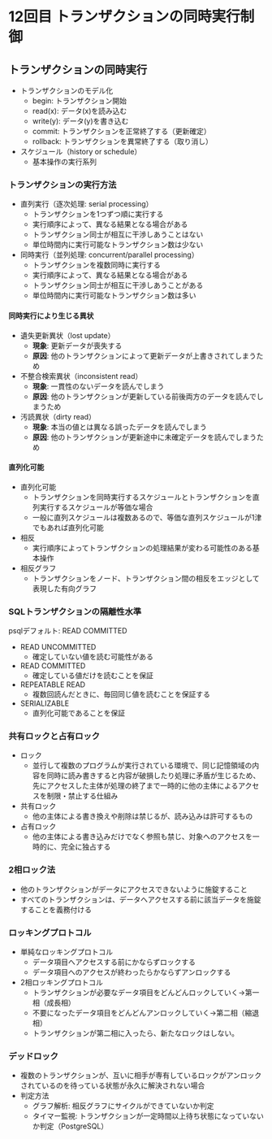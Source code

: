 # 12回目 トランザクションの同時実行制御

## トランザクションの同時実行

- トランザクションのモデル化
  - begin: トランザクション開始
  - read(x): データ(x)を読み込む
  - write(y): データ(y)を書き込む
  - commit: トランザクションを正常終了する（更新確定）
  - rollback: トランザクションを異常終了する（取り消し）
- スケジュール（history or schedule）
  - 基本操作の実行系列

### トランザクションの実行方法

- 直列実行（逐次処理: serial processing）
  - トランザクションを1つずつ順に実行する
  - 実行順序によって、異なる結果となる場合がある
  - トランザクション同士が相互に干渉しあうことはない
  - 単位時間内に実行可能なトランザクション数は少ない
- 同時実行（並列処理: concurrent/parallel processing）
  - トランザクションを複数同時に実行する
  - 実行順序によって、異なる結果となる場合がある
  - トランザクション同士が相互に干渉しあうことがある
  - 単位時間内に実行可能なトランザクション数は多い

#### 同時実行により生じる異状

- 遺失更新異状（lost update）
  - **現象**: 更新データが喪失する
  - **原因**: 他のトランザクションによって更新データが上書きされてしまうため
- 不整合検索異状（inconsistent read）
  - **現象**: 一貫性のないデータを読んでしまう
  - **原因**: 他のトランザクションが更新している前後両方のデータを読んでしまうため
- 汚読異状（dirty read）
  - **現象**: 本当の値とは異なる誤ったデータを読んでしまう
  - **原因**: 他のトランザクションが更新途中に未確定データを読んでしまうため

#### 直列化可能

- 直列化可能
  - トランザクションを同時実行するスケジュールとトランザクションを直列実行するスケジュールが等価な場合
  - 一般に直列スケジュールは複数あるので、等価な直列スケジュールが1津でもあれば直列化可能
- 相反
  - 実行順序によってトランザクションの処理結果が変わる可能性のある基本操作
- 相反グラフ
  - トランザクションをノード、トランザクション間の相反をエッジとして表現した有向グラフ

### SQLトランザクションの隔離性水準

psqlデフォルト: READ COMMITTED

- READ UNCOMMITTED
  - 確定していない値を読む可能性がある
- READ COMMITTED
  - 確定している値だけを読むことを保証
- REPEATABLE READ
  - 複数回読んだときに、毎回同じ値を読むことを保証する
- SERIALIZABLE
  - 直列化可能であることを保証

### 共有ロックと占有ロック

- ロック
  - 並行して複数のプログラムが実行されている環境で、同じ記憶領域の内容を同時に読み書きすると内容が破損したり処理に矛盾が生じるため、先にアクセスした主体が処理の終了まで一時的に他の主体によるアクセスを制限・禁止する仕組み
- 共有ロック
  - 他の主体による書き換えや削除は禁じるが、読み込みは許可するもの
- 占有ロック
  - 他の主体による書き込みだけでなく参照も禁じ、対象へのアクセスを一時的に、完全に独占する

### 2相ロック法

- 他のトランザクションがデータにアクセスできないように施錠すること
- すべてのトランザクションは、データへアクセスする前に該当データを施錠することを義務付ける

### ロッキングプロトコル

- 単純なロッキングプロトコル
  - データ項目へアクセスする前にかならずロックする
  - データ項目へのアクセスが終わったらかならずアンロックする
- 2相ロッキングプロトコル
  - トランザクションが必要なデータ項目をどんどんロックしていく→第一相（成長相）
  - 不要になったデータ項目をどんどんアンロックしていく→第二相（縮退相）
  - トランザクションが第二相に入ったら、新たなロックはしない。


### デッドロック

- 複数のトランザクションが、互いに相手が専有しているロックがアンロックされているのを待っている状態が永久に解決されない場合
- 判定方法
  - グラフ解析: 相反グラフにサイクルができていないか判定
  - タイマー監視: トランザクションが一定時間以上待ち状態になっていないか判定（PostgreSQL）
